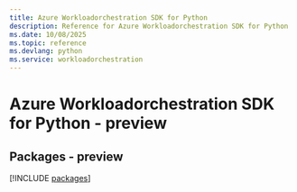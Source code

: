 ```yaml
---
title: Azure Workloadorchestration SDK for Python
description: Reference for Azure Workloadorchestration SDK for Python
ms.date: 10/08/2025
ms.topic: reference
ms.devlang: python
ms.service: workloadorchestration
---
```

# Azure Workloadorchestration SDK for Python - preview
## Packages - preview
[!INCLUDE [packages](workloadorchestration-index.md)]